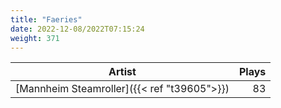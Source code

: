 ```yaml
---
title: "Faeries"
date: 2022-12-08/2022T07:15:24
weight: 371
---
```




 Artist | Plays 
----- | -----:
[Mannheim Steamroller]({{< ref "t39605">}}) | 83
